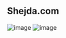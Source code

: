 ## Shejda.com
![image](https://github.com/user-attachments/assets/a036ac94-1249-49bf-b3ca-ce8dfdb291ee)
![image](https://github.com/user-attachments/assets/bf6368b3-8842-4094-aa01-c64bb9d2ca0c)

